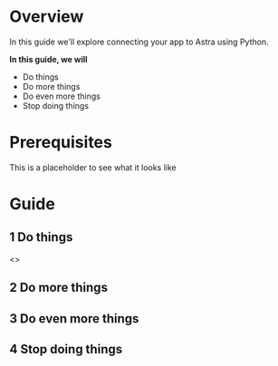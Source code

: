 # Overview
In this guide we'll explore connecting your app to Astra using Python.

**In this guide, we will**
- Do things
- Do more things
- Do even more things
- Stop doing things

# Prerequisites
This is a placeholder to see what it looks like

# Guide
## 1 Do things
<<createDatabase>>

## 2 Do more things


## 3 Do even more things


## 4 Stop doing things